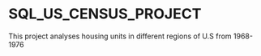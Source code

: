 # SQL_US_CENSUS_PROJECT
This project analyses housing units in different regions of U.S from 1968-1976
